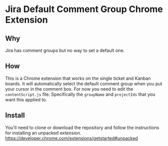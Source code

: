 # Jira Default Comment Group Chrome Extension

## Why
Jira has comment groups but no way to set a default one.

## How
This is a Chrome extension that works on the single ticket and Kanban boards. It will automatically select the default comment group when you put your cursor in the comment box. For now you need to edit the `contentScript.js` file. Specifically the `groupName` and `projectIds` that you want this applied to.

## Install
You'll need to clone or download the repository and follow the instructions for installing an unpacked extension. https://developer.chrome.com/extensions/getstarted#unpacked